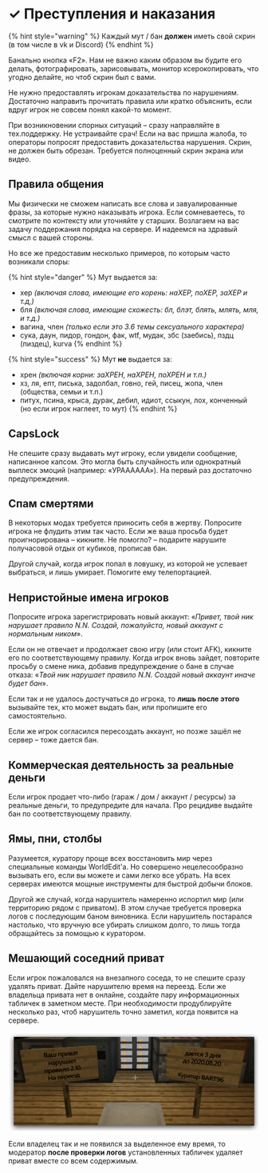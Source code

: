 # ✓ Преступления и наказания

{% hint style="warning" %}
Каждый мут / бан **должен** иметь свой скрин \(в том числе в vk и Discord\)
{% endhint %}

Банально кнопка «F2». Нам не важно каким образом вы будите его делать, фотографировать, зарисовывать, монитор ксерокопировать, что угодно делайте, но чтоб скрин был с вами.

Не нужно предоставлять игрокам доказательства по нарушениям. Достаточно направить прочитать правила или кратко объяснить, если вдруг игрок не совсем понял какой-то момент. 

При возникновении спорных ситуаций – сразу направляйте в тех.поддержку. Не устраивайте срач! Если на вас пришла жалоба, то операторы попросят предоставить доказательства нарушения. Скрин, не должен быть обрезан. Требуется полноценный скрин экрана или видео.

## Правила общения

Мы физически не сможем написать все слова и завуалированные фразы, за которые нужно наказывать игрока. Если сомневаетесь, то смотрите по контексту или уточняйте у старших. Возлагаем на вас задачу поддержания порядка на сервере. И надеемся на здравый смысл с вашей стороны.

Но все же предоставим несколько примеров, по которым часто возникали споры:

{% hint style="danger" %}
Мут выдается за:

* хер _\(включая слова, имеющие его корень: наХЕР, поХЕР, заХЕР и т.д,\)_
* бля _\(включая слова, имеющие схожесть: бл, блэт, блять, млять, мля, и т.д.\)_
* вагина, член _\(только если это 3.6 темы сексуального характера\)_
* сука, даун, пидор, гондон, фак, wtf, мудак, збс \(заебись\), пздц \(пиздец\), kurva
{% endhint %}

{% hint style="success" %}
Мут **не** выдается за:

* xрен _\(включая корни: заХРЕН, наХРЕН, поХРЕН и т.п.\)_
* хз, ля, епт, писька, задолбал, говно, гей, писец, жопа, член \(общества, семьи и т.п.\)
* питух, псина, крыса, дурак, дебил, идиот, ссыкун, лох, конченный \(но если игрок наглеет, то мут\)
{% endhint %}

## CapsLock

Не спешите сразу выдавать мут игроку, если увидели сообщение, написанное капсом. Это могла быть случайность или однократный выплеск эмоций \(например: «УРАААААА»\). На первый раз достаточно предупреждения.

## Спам смертями

В некоторых модах требуется приносить себя в жертву. Попросите игрока не флудить этим так часто. Если же ваша просьба будет проигнорирована – кикните. Не помогло? – подарите нарушите получасовой отдых от кубиков, прописав бан.

Другой случай, когда игрок попал в ловушку, из которой не успевает выбраться, и лишь умирает. Помогите ему телепортацией.

## Непристойные имена игроков

Попросите игрока зарегистрировать новый аккаунт: «_Привет, твой ник нарушает правило N.N. Создай, пожалуйста, новый аккаунт с нормальным ником_».

Если он не отвечает и продолжает свою игру \(или стоит AFK\), кикните его по соответствующему правилу. Когда игрок вновь зайдет, повторите просьбу о смене ника, добавив предупреждение о бане в случае отказа: «_Твой ник нарушает правило N.N. Создай новый аккаунт иначе будет бан_».

Если так и не удалось достучаться до игрока, то **лишь после этого** вызывайте тех, кто может выдать бан, или пропишите его самостоятельно.

Если же игрок согласился пересоздать аккаунт, но позже зашёл не сервер – тоже дается бан.

## Коммерческая деятельность за реальные деньги

Если игрок продает что-либо \(гараж / дом / аккаунт / ресурсы\) за реальные деньги, то предупредите для начала. Про рецидиве выдайте бан по соответствующему правилу.

## Ямы, пни, столбы

Разумеется, куратору проще всех восстановить мир через специальные команды WorldEdit'а. Но совершено нецелесообразно вызывать его, если вы можете и сами легко все убрать. На всех серверах имеются мощные инструменты для быстрой добычи блоков.

Другой же случай, когда нарушитель намеренно испортил мир \(или территорию рядом с приватом\). В этом случае требуется проверка логов с последующим баном виновника. Если нарушитель постарался настолько, что вручную все убирать слишком долго, то лишь тогда обращайтесь за помощью к куратором.

## Мешающий соседний приват

Если игрок пожаловался на внезапного соседа, то не спешите сразу удалять приват. Дайте нарушителю время на переезд. Если же владельца привата нет в онлайне, создайте пару информационных табличек в заметном месте. При необходимости продублируйте несколько раз, чтоб нарушитель точно заметил, когда появится на сервере.

![&#x412;&#x430;&#x448; &#x43F;&#x440;&#x438;&#x432;&#x430;&#x442; &#x43D;&#x430;&#x440;&#x443;&#x448;&#x430;&#x435;&#x442; &#x43F;&#x440;&#x430;&#x432;&#x438;&#x43B;&#x43E; 2.10. &#x41D;&#x430; &#x43F;&#x435;&#x440;&#x435;&#x435;&#x437;&#x434; &#x434;&#x430;&#x435;&#x442;&#x441;&#x44F; 3 &#x434;&#x43D;&#x44F; &#x434;&#x43E; 2020.08.20. &#x41C;&#x43B;.&#x43C;&#x43E;&#x434;&#x435;&#x440;&#x430;&#x442;&#x43E;&#x440; BART96](../.gitbook/assets/image%20%284%29.png)

Если владелец так и не появился за выделенное ему время, то модератор **после проверки логов** установленных табличек удаляет приват вместе со всем содержимым.

